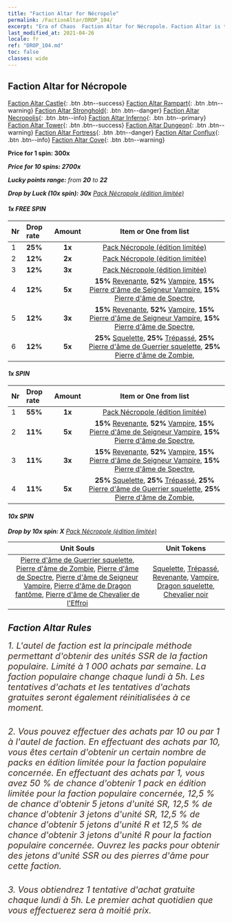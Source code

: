 ```yaml
---
title: "Faction Altar for Nécropole"
permalink: /FactionAltar/DROP_104/
excerpt: "Era of Chaos  Faction Altar for Nécropole. Faction Altar is the primary method for obtaining SSR units from the popular faction. Limited to 1,000 purchases each week. The popular faction changes at 05:00 every Monday. Purchase attempts and free purchase attempts will also reset then."
last_modified_at: 2021-04-26
locale: fr
ref: "DROP_104.md"
toc: false
classes: wide
---
```


##  Faction Altar for **Nécropole**

  [Faction Altar Castle](/fr/FactionAltar/DROP_101/){: .btn .btn--success} [Faction Altar Rampart](/fr/FactionAltar/DROP_102/){: .btn .btn--warning} [Faction Altar Stronghold](/fr/FactionAltar/DROP_103/){: .btn .btn--danger} [Faction Altar Necropolis](/fr/FactionAltar/DROP_104/){: .btn .btn--info} [Faction Altar Inferno](/fr/FactionAltar/DROP_105/){: .btn .btn--primary} [Faction Altar Tower](/fr/FactionAltar/DROP_106/){: .btn .btn--success} [Faction Altar Dungeon](/fr/FactionAltar/DROP_107/){: .btn .btn--warning} [Faction Altar Fortress](/fr/FactionAltar/DROP_108/){: .btn .btn--danger} [Faction Altar Conflux](/fr/FactionAltar/DROP_109/){: .btn .btn--info} [Faction Altar Cove](/fr/FactionAltar/DROP_112/){: .btn .btn--warning} 

  **Price for 1 spin: 300x** <i class="fas fa-gem"/>

  **Price for 10 spins: 2700x** <i class="fas fa-gem"/>

  **Lucky points range:** from **20** to **22**

  **Drop by Luck (10x spin): 30x** [Pack Nécropole (édition limitée)](/ItemsFR/con_2138/)

####  1x FREE SPIN 

  |    Nr    |  Drop rate  |  Amount   |   Item or One from list  |
  |:---------|:------------|:---------:|:------------------------:|
  | 1 | **25%** | **1x** | [Pack Nécropole (édition limitée)](/ItemsFR/con_2138/) |
  | 2 | **12%** | **2x** | [Pack Nécropole (édition limitée)](/ItemsFR/con_2138/) |
  | 3 | **12%** | **3x** | [Pack Nécropole (édition limitée)](/ItemsFR/con_2138/) |
  | 4 | **12%** | **5x** |  **15%** [Revenante](/ItemsFR/unt_210/),  **52%** [Vampire](/ItemsFR/unt_211/),  **15%** [Pierre d'âme de Seigneur Vampire](/ItemsFR/unt_300/),  **15%** [Pierre d'âme de Spectre](/ItemsFR/unt_299/),  |
  | 5 | **12%** | **3x** |  **15%** [Revenante](/ItemsFR/unt_210/),  **52%** [Vampire](/ItemsFR/unt_211/),  **15%** [Pierre d'âme de Seigneur Vampire](/ItemsFR/unt_300/),  **15%** [Pierre d'âme de Spectre](/ItemsFR/unt_299/),  |
  | 6 | **12%** | **5x** |  **25%** [Squelette](/ItemsFR/unt_208/),  **25%** [Trépassé](/ItemsFR/unt_209/),  **25%** [Pierre d'âme de Guerrier squelette](/ItemsFR/unt_297/),  **25%** [Pierre d'âme de Zombie](/ItemsFR/unt_298/),  |


####  1x SPIN 

  |    Nr    |  Drop rate  |  Amount   |   Item or One from list  |
  |:---------|:------------|:---------:|:------------------------:|
  | 1 | **55%** | **1x** | [Pack Nécropole (édition limitée)](/ItemsFR/con_2138/) |
  | 2 | **11%** | **5x** |  **15%** [Revenante](/ItemsFR/unt_210/),  **52%** [Vampire](/ItemsFR/unt_211/),  **15%** [Pierre d'âme de Seigneur Vampire](/ItemsFR/unt_300/),  **15%** [Pierre d'âme de Spectre](/ItemsFR/unt_299/),  |
  | 3 | **11%** | **3x** |  **15%** [Revenante](/ItemsFR/unt_210/),  **52%** [Vampire](/ItemsFR/unt_211/),  **15%** [Pierre d'âme de Seigneur Vampire](/ItemsFR/unt_300/),  **15%** [Pierre d'âme de Spectre](/ItemsFR/unt_299/),  |
  | 4 | **11%** | **5x** |  **25%** [Squelette](/ItemsFR/unt_208/),  **25%** [Trépassé](/ItemsFR/unt_209/),  **25%** [Pierre d'âme de Guerrier squelette](/ItemsFR/unt_297/),  **25%** [Pierre d'âme de Zombie](/ItemsFR/unt_298/),  |


####  10x SPIN 

  **Drop by 10x spin: X** [Pack Nécropole (édition limitée)](/ItemsFR/con_2138/)

  |    Unit Souls    |  Unit Tokens  |
  |:----------------:|:-------------:|
  | [Pierre d'âme de Guerrier squelette](/ItemsFR/unt_297/), [Pierre d'âme de Zombie](/ItemsFR/unt_298/), [Pierre d'âme de Spectre](/ItemsFR/unt_299/), [Pierre d'âme de Seigneur Vampire](/ItemsFR/unt_300/), [Pierre d'âme de Dragon fantôme](/ItemsFR/unt_303/), [Pierre d'âme de Chevalier de l'Effroi](/ItemsFR/unt_302/) | [Squelette](/ItemsFR/unt_208/), [Trépassé](/ItemsFR/unt_209/), [Revenante](/ItemsFR/unt_210/), [Vampire](/ItemsFR/unt_211/), [Dragon squelette](/ItemsFR/unt_214/), [Chevalier noir](/ItemsFR/unt_213/) |



## Faction Altar Rules

  <span style="color: #3c2a1e;font-size:20px">1. L'autel de faction est la principale méthode permettant d'obtenir des unités SSR de la faction populaire. Limité à 1 000 achats par semaine. La faction populaire change chaque lundi à 5h. Les tentatives d'achats et les tentatives d'achats gratuites seront également réinitialisées à ce moment. </span><br/>

<br/>  <span style="color: #3c2a1e;font-size:20px">2. Vous pouvez effectuer des achats par 10 ou par 1 à l'autel de faction. En effectuant des achats par 10, vous êtes certain d'obtenir un certain nombre de packs en édition limitée pour la faction populaire concernée. En effectuant des achats par 1, vous avez 50 % de chance d'obtenir 1 pack en édition limitée pour la faction populaire concernée, 12,5 % de chance d'obtenir 5 jetons d'unité SR, 12,5 % de chance d'obtenir 3 jetons d'unité SR, 12,5 % de chance d'obtenir 5 jetons d'unité R et 12,5 % de chance d'obtenir 3 jetons d'unité R pour la faction populaire concernée. Ouvrez les packs pour obtenir des jetons d'unité SSR ou des pierres d'âme pour cette faction.</span><br/>

<br/>  <span style="color: #3c2a1e;font-size:20px">3. Vous obtiendrez 1 tentative d'achat gratuite chaque lundi à 5h. Le premier achat quotidien que vous effectuerez sera à moitié prix.</span><br/>

<br/>